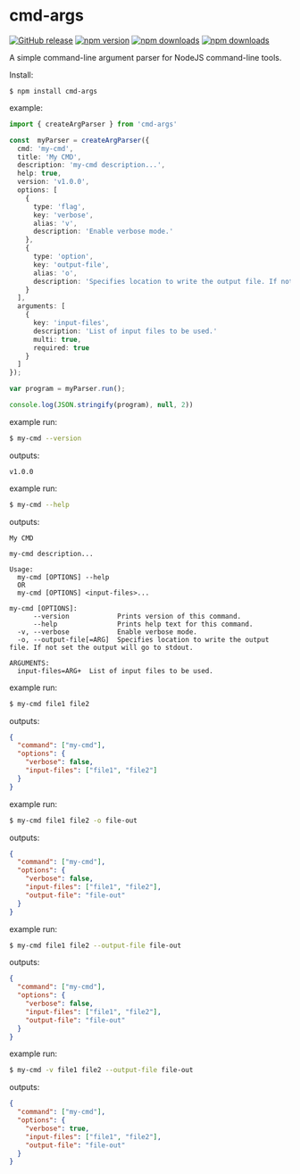 # cmd-args

[![GitHub release](https://img.shields.io/github/release/Mike96angelo/cmd-args.svg?maxAge=21600)](https://github.com/Mike96Angelo/cmd-args)
[![npm version](https://img.shields.io/npm/v/cmd-args.svg?maxAge=21600)](https://www.npmjs.com/package/cmd-args)
[![npm downloads](https://img.shields.io/npm/dm/cmd-args.svg?maxAge=604800)](https://www.npmjs.com/package/cmd-args)
[![npm downloads](https://img.shields.io/npm/dt/cmd-args.svg?maxAge=604800)](https://www.npmjs.com/package/cmd-args)

A simple command-line argument parser for NodeJS command-line tools.

Install:

```
$ npm install cmd-args
```

example:

```typescript
import { createArgParser } from 'cmd-args'

const  myParser = createArgParser({
  cmd: 'my-cmd',
  title: 'My CMD',
  description: 'my-cmd description...',
  help: true,
  version: 'v1.0.0',
  options: [
    {
      type: 'flag',
      key: 'verbose',
      alias: 'v',
      description: 'Enable verbose mode.'
    },
    {
      type: 'option',
      key: 'output-file',
      alias: 'o',
      description: 'Specifies location to write the output file. If not set the output will go to stdout.'
    }
  ],
  arguments: [
    {
      key: 'input-files',
      description: 'List of input files to be used.'
      multi: true,
      required: true
    }
  ]
});

var program = myParser.run();

console.log(JSON.stringify(program), null, 2))
```

example run:

```bash
$ my-cmd --version
```

outputs:

```
v1.0.0
```

example run:

```bash
$ my-cmd --help
```

outputs:

```
My CMD

my-cmd description...

Usage:
  my-cmd [OPTIONS] --help
  OR
  my-cmd [OPTIONS] <input-files>...

my-cmd [OPTIONS]:
      --version            Prints version of this command.
      --help               Prints help text for this command.
  -v, --verbose            Enable verbose mode.
  -o, --output-file[=ARG]  Specifies location to write the output file. If not set the output will go to stdout.

ARGUMENTS:
  input-files=ARG+  List of input files to be used.

```

example run:

```bash
$ my-cmd file1 file2
```

outputs:

```json
{
  "command": ["my-cmd"],
  "options": {
    "verbose": false,
    "input-files": ["file1", "file2"]
  }
}
```

example run:

```bash
$ my-cmd file1 file2 -o file-out
```

outputs:

```json
{
  "command": ["my-cmd"],
  "options": {
    "verbose": false,
    "input-files": ["file1", "file2"],
    "output-file": "file-out"
  }
}
```

example run:

```bash
$ my-cmd file1 file2 --output-file file-out
```

outputs:

```json
{
  "command": ["my-cmd"],
  "options": {
    "verbose": false,
    "input-files": ["file1", "file2"],
    "output-file": "file-out"
  }
}
```

example run:

```bash
$ my-cmd -v file1 file2 --output-file file-out
```

outputs:

```json
{
  "command": ["my-cmd"],
  "options": {
    "verbose": true,
    "input-files": ["file1", "file2"],
    "output-file": "file-out"
  }
}
```
